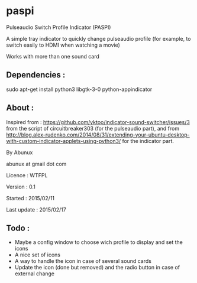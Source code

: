 # paspi
Pulseaudio Switch Profile Indicator (PASPI)

A simple tray indicator to quickly change pulseaudio profile
(for example, to switch easily to HDMI when watching a movie)

 Works with more than one sound card

Dependencies :
--------------
sudo apt-get install python3 libgtk-3-0 python-appindicator

About :
-------
Inspired from : https://github.com/yktoo/indicator-sound-switcher/issues/3
from the script of circuitbreaker303 (for the pulseaudio part), and from http://blog.alex-rudenko.com/2014/08/31/extending-your-ubuntu-desktop-with-custom-indicator-applets-using-python3/ for the indicator part.

By Abunux

abunux at gmail dot com

Licence : WTFPL

Version : 0.1

Started : 2015/02/11

Last update : 2015/02/17

Todo :
------
- Maybe a config window to choose wich profile to display and set the icons
- A nice set of icons
- A way to handle the icon in case of several sound cards
- Update the icon (done but removed) and the radio button in case of external change
